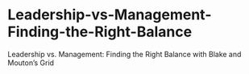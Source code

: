 # Leadership-vs-Management-Finding-the-Right-Balance
Leadership vs. Management: Finding the Right Balance with Blake and Mouton’s Grid

